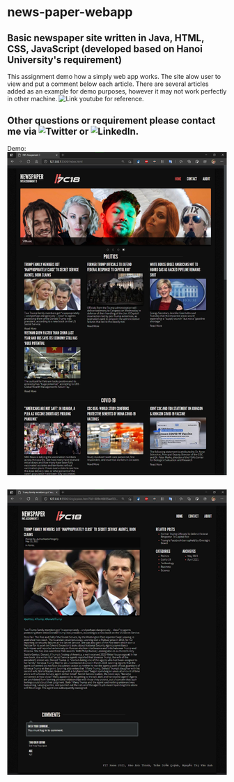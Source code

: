# news-paper-webapp
Basic newspaper site written in Java, HTML, CSS, JavaScript (developed based on Hanoi University's requirement)
---
This assignment demo how a simply web app works. The site alow user to view and put a comment below each article. There are several articles added as an example for demo purposes, however it may not work perfectly in other machine.
![Link youtube for reference](https://www.youtube.com/watch?v=BqR3t9_RYTQ).

Other questions or requirement please contact me via ![Twitter](https://twitter.com/sirEddieDao) or ![LinkedIn](https://www.linkedin.com/in/daoanhthanh/).
---
Demo:
![Homepage](./demo/homepage.jpg)

![A single Article](./demo/singlepost.jpg)
---

